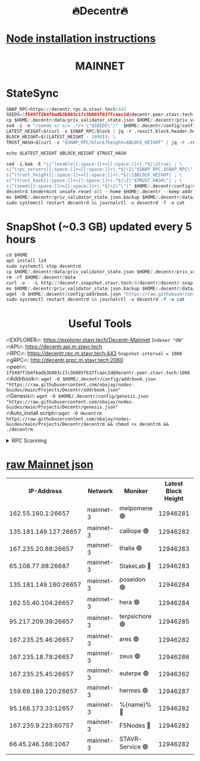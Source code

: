 <h1 align="center"> 🔥Decentr🔥</h1>

[Node installation instructions](https://github.com/obajay/nodes-Guides/tree/main/Projects/Decentr)
=
<h1 align="center"> MAINNET</h1>

# StateSync
```python
SNAP_RPC=https://decentr.rpc.m.stavr.tech:443
SEEDS=1f5497f2b4f6adb3b803c17c3b005f637fcaec2d@decentr.peer.stavr.tech:1066
cp $HOME/.decentr/data/priv_validator_state.json $HOME/.decentr/priv_validator_state.json.backup
sed -i -e "/seeds =/ s/= .*/= \"$SEEDS\"/"  $HOME/.decentr/config/config.toml
LATEST_HEIGHT=$(curl -s $SNAP_RPC/block | jq -r .result.block.header.height); \
BLOCK_HEIGHT=$((LATEST_HEIGHT - 1000)); \
TRUST_HASH=$(curl -s "$SNAP_RPC/block?height=$BLOCK_HEIGHT" | jq -r .result.block_id.hash)

echo $LATEST_HEIGHT $BLOCK_HEIGHT $TRUST_HASH

sed -i.bak -E "s|^(enable[[:space:]]+=[[:space:]]+).*$|\1true| ; \
s|^(rpc_servers[[:space:]]+=[[:space:]]+).*$|\1\"$SNAP_RPC,$SNAP_RPC\"| ; \
s|^(trust_height[[:space:]]+=[[:space:]]+).*$|\1$BLOCK_HEIGHT| ; \
s|^(trust_hash[[:space:]]+=[[:space:]]+).*$|\1\"$TRUST_HASH\"| ; \
s|^(seeds[[:space:]]+=[[:space:]]+).*$|\1\"\"|" $HOME/.decentr/config/config.toml
decentrd tendermint unsafe-reset-all --home $HOME/.decentr --keep-addr-book
mv $HOME/.decentr/priv_validator_state.json.backup $HOME/.decentr/data/priv_validator_state.json
sudo systemctl restart decentrd && journalctl -u decentrd -f -o cat
```
# SnapShot (~0.3 GB) updated every 5 hours
```python
cd $HOME
apt install lz4
sudo systemctl stop decentrd
cp $HOME/.decentr/data/priv_validator_state.json $HOME/.decentr/priv_validator_state.json.backup
rm -rf $HOME/.decentr/data
curl -o - -L http://decentr.snapshot.stavr.tech:9/decentr/decentr-snap.tar.lz4 | lz4 -c -d - | tar -x -C $HOME/.decentr --strip-components 2
mv $HOME/.decentr/priv_validator_state.json.backup $HOME/.decentr/data/priv_validator_state.json
wget -O $HOME/.decentr/config/addrbook.json "https://raw.githubusercontent.com/obajay/nodes-Guides/main/Projects/Decentr/addrbook.json"
sudo systemctl restart decentrd && journalctl -u decentrd -f -o cat
```

 <h1 align="center"> Useful Tools</h1>

🔥EXPLORER🔥:     https://explorer.stavr.tech/Decentr-Mainnet        `Indexer "ON"` \
🔥API🔥:          https://decentr.api.m.stavr.tech \
🔥RPC🔥:          https://decentr.rpc.m.stavr.tech:443              `Snapshot-interval = 1000` \
🔥gRPC🔥:         http://decentr.grpc.m.stavr.tech:2060 \
🔥peer🔥:         `1f5497f2b4f6adb3b803c17c3b005f637fcaec2d@decentr.peer.stavr.tech:1066` \
🔥Addrbook🔥:  `wget -O $HOME/.decentr/config/addrbook.json "https://raw.githubusercontent.com/obajay/nodes-Guides/main/Projects/Decentr/addrbook.json"` \
🔥Genesis🔥:  `wget -O $HOME/.decentr/config/genesis.json "https://raw.githubusercontent.com/obajay/nodes-Guides/main/Projects/Decentr/genesis.json"` \
🔥Auto_install script🔥:`wget -O decentrm https://raw.githubusercontent.com/obajay/nodes-Guides/main/Projects/Decentr/decentrm && chmod +x decentrm && ./decentrm`

<details>
<summary>RPC Scanning</summary>

<h2 align="center"> We scan nodes in real time every 4 hours. And we provide the final result of RPC endpoints.
We cannot influence the operation of these nodes in any way. </h2>


```python
If Voting Power is higher than 0 --> then the Node is a validator of the network and may be subject to attack and be a potential threat to the chain.
```
```python
We marked such validators with a red symbol
```

</details>

[raw Mainnet json](https://rpc-check.decentrm.stavr.tech/decentrm/rpc-decentrm-result.json)
=



<table><tr><th>IP-Address</th><th>Network</th><th>Moniker</th><th>Latest Block Height</th><th>Earliest Block Height</th><th>Catching Up</th><th>Tx Index</th><th>Voting Power</th><th>Scan Time</th></tr><tr><td>162.55.160.1:26657</td><td>mainnet-3</td><td>melpomene 🟢</td><td>12946281</td><td>1688950</td><td>False</td><td>on</td><td>0</td><td>2024-02-18T14:01:25.205427678UTC</td></tr><tr><td>135.181.149.127:26657</td><td>mainnet-3</td><td>calliope 🟢</td><td>12946282</td><td>1688950</td><td>False</td><td>on</td><td>0</td><td>2024-02-18T14:01:27.605882463UTC</td></tr><tr><td>167.235.20.88:26657</td><td>mainnet-3</td><td>thalia 🟢</td><td>12946283</td><td>1688950</td><td>False</td><td>on</td><td>0</td><td>2024-02-18T14:01:33.470696992UTC</td></tr><tr><td>65.108.77.98:26687</td><td>mainnet-3</td><td>StakeLab 🔴</td><td>12946283</td><td>1688950</td><td>False</td><td>on</td><td>5445213</td><td>2024-02-18T14:01:33.786334054UTC</td></tr><tr><td>135.181.149.160:26657</td><td>mainnet-3</td><td>poseidon 🟢</td><td>12946284</td><td>1688950</td><td>False</td><td>on</td><td>0</td><td>2024-02-18T14:01:38.456047226UTC</td></tr><tr><td>162.55.40.104:26657</td><td>mainnet-3</td><td>hera 🟢</td><td>12946284</td><td>1688950</td><td>False</td><td>on</td><td>0</td><td>2024-02-18T14:01:40.760818941UTC</td></tr><tr><td>95.217.209.39:26657</td><td>mainnet-3</td><td>terpsichore 🟢</td><td>12946285</td><td>1688950</td><td>False</td><td>on</td><td>0</td><td>2024-02-18T14:01:47.236989811UTC</td></tr><tr><td>167.235.25.46:26657</td><td>mainnet-3</td><td>ares 🟢</td><td>12946282</td><td>1688950</td><td>False</td><td>on</td><td>0</td><td>2024-02-18T14:01:49.577118296UTC</td></tr><tr><td>167.235.18.78:26657</td><td>mainnet-3</td><td>zeus 🟢</td><td>12946286</td><td>1688950</td><td>False</td><td>on</td><td>0</td><td>2024-02-18T14:01:51.869419895UTC</td></tr><tr><td>167.235.25.45:26657</td><td>mainnet-3</td><td>euterpe 🟢</td><td>12946262</td><td>1688950</td><td>False</td><td>on</td><td>0</td><td>2024-02-18T14:01:54.229003062UTC</td></tr><tr><td>159.69.189.120:26657</td><td>mainnet-3</td><td>hermes 🟢</td><td>12946287</td><td>1688950</td><td>False</td><td>on</td><td>0</td><td>2024-02-18T14:01:56.543542511UTC</td></tr><tr><td>95.168.173.33:12657</td><td>mainnet-3</td><td>%{name}% 🔴</td><td>12946282</td><td>8964001</td><td>False</td><td>on</td><td>4264032</td><td>2024-02-18T14:01:28.843245254UTC</td></tr><tr><td>167.235.9.223:60757</td><td>mainnet-3</td><td>F5Nodes 🔴</td><td>12946282</td><td>12380001</td><td>False</td><td>off</td><td>562</td><td>2024-02-18T14:01:29.151449149UTC</td></tr><tr><td>66.45.246.166:1067</td><td>mainnet-3</td><td>STAVR-Service 🟢</td><td>12946282</td><td>12944001</td><td>False</td><td>on</td><td>0</td><td>2024-02-18T14:01:28.266089982UTC</td></tr></table>
